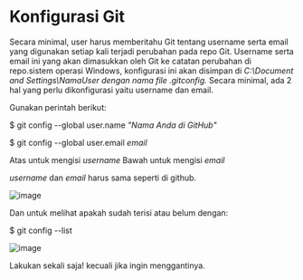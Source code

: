 # Konfigurasi Git

Secara minimal, user harus memberitahu Git tentang username serta email yang digunakan setiap kali terjadi perubahan pada repo Git. Username serta email ini yang akan dimasukkan oleh Git ke catatan perubahan di repo.sistem operasi Windows, konfigurasi ini akan disimpan di *C:\Document and Settings\NamaUser dengan nama file .gitconfig.* 
Secara minimal, ada 2 hal yang perlu dikonfigurasi yaitu username dan email. 

Gunakan perintah berikut:
  
  $ git config --global user.name *"Nama Anda di GitHub"*

  $ git config --global user.email *email*

Atas untuk mengisi *username* Bawah untuk mengisi *email*

*username* dan *email* harus sama seperti di github.

![image](https://user-images.githubusercontent.com/91442260/135112067-f67f4589-b082-429d-92dd-b569ede15f19.png)

Dan untuk melihat apakah sudah terisi atau belum dengan: 

$ git config --list

![image](https://user-images.githubusercontent.com/91442260/135113220-1e286ac2-d6d9-4af9-bee6-0346faeef519.png)

Lakukan sekali saja! kecuali jika ingin menggantinya.

